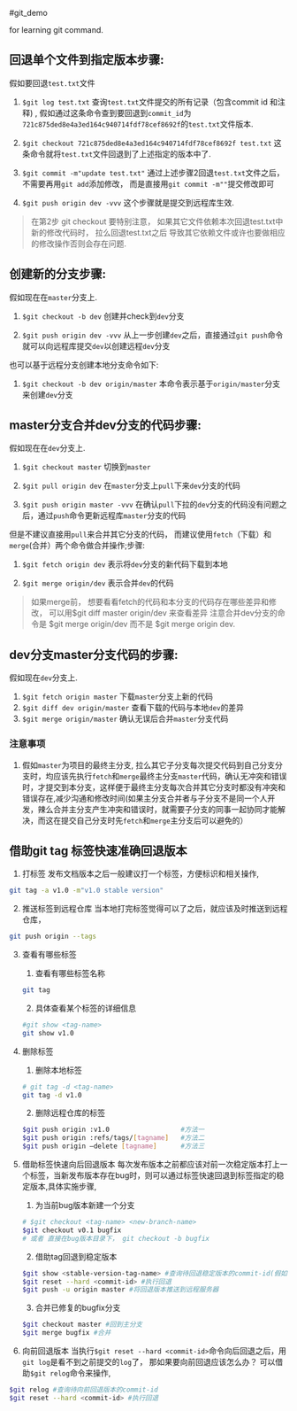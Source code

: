 #git_demo 

for learning git command.


## 回退单个文件到指定版本步骤:

假如要回退`test.txt`文件

1. `$git log test.txt`  查询`test.txt`文件提交的所有记录（包含commit id 和注释) , 假如通过这条命令查到要回退到`commit_id`为`721c875ded8e4a3ed164c940714fdf78cef8692f`的`test.txt`文件版本.

2. `$git checkout 721c875ded8e4a3ed164c940714fdf78cef8692f test.txt`  这条命令就将`test.txt`文件回退到了上述指定的版本中了. 

3. `$git commit -m"update test.txt"` 通过上述步骤2回退`test.txt`文件之后，不需要再用`git add`添加修改， 而是直接用`git commit -m""`提交修改即可

4. `$git push origin dev -vvv` 这个步骤就是提交到远程库生效.


> 在第2步 git checkout 要特别注意， 如果其它文件依赖本次回退test.txt中新的修改代码时， 拉么回退test.txt之后 导致其它依赖文件或许也要做相应的修改操作否则会存在问题.


## 创建新的分支步骤:

假如现在在`master`分支上.

1. `$git checkout -b dev` 创建并check到`dev`分支

2. `$git push origin dev -vvv` 从上一步创建`dev`之后，直接通过`git push`命令就可以向远程库提交`dev`以创建远程`dev`分支

也可以基于远程分支创建本地分支命令如下:

1. `$git checkout -b dev origin/master` 本命令表示基于`origin/master`分支来创建`dev`分支


## master分支合并dev分支的代码步骤:

假如现在在`dev`分支上.

1. `$git checkout master` 切换到`master`

2. `$git pull origin dev`  在`master`分支上`pull`下来`dev`分支的代码

3. `$git push origin master -vvv` 在确认`pull`下拉的`dev`分支的代码没有问题之后，通过`push`命令更新远程库`master`分支的代码


但是不建议直接用`pull`来合并其它分支的代码， 而建议使用`fetch`（下载）和`merge`(合并）两个命令做合并操作;步骤:

1. `$git fetch origin dev` 表示将`dev`分支的新代码下载到本地

2. `$git merge origin/dev` 表示合并`dev`的代码


> 如果merge前， 想要看看fetch的代码和本分支的代码存在哪些差异和修改， 可以用$git diff master origin/dev 来查看差异
> 注意合并dev分支的命令是 $git merge origin/dev 而不是 $git merge origin dev.

## dev分支master分支代码的步骤:

假如现在`dev`分支上.

1. `$git fetch origin master` 下载`master`分支上新的代码
2. `$git diff dev origin/master`  查看下载的代码与本地`dev`的差异
3. `$git merge origin/master` 确认无误后合并`master`分支代码


### 注意事项

1.  假如`master`为项目的最终主分支, 拉么其它子分支每次提交代码到自己分支分支时，均应该先执行`fetch`和`merge`最终主分支`master`代码，确认无冲突和错误时，才提交到本分支，这样便于最终主分支每次合并其它分支时都没有冲突和错误存在,减少沟通和修改时间(如果主分支合并者与子分支不是同一个人开发，辣么合并主分支产生冲突和错误时，就需要子分支的同事一起协同才能解决，而这在提交自己分支时先`fetch`和`merge`主分支后可以避免的）

## 借助git tag 标签快速准确回退版本

1. 打标签
发布文档版本之后一般建议打一个标签，方便标识和相关操作,
```bash 
git tag -a v1.0 -m"v1.0 stable version"
```
2. 推送标签到远程仓库
当本地打完标签觉得可以了之后，就应该及时推送到远程仓库，
```bash 
git push origin --tags
```

3. 查看有哪些标签
	1. 查看有哪些标签名称
	```bash
	git tag
	```
	2. 具体查看某个标签的详细信息
	```bash 
	#git show <tag-name>
	git show v1.0
	```

4. 删除标签
	1. 删除本地标签
	```bash
	# git tag -d <tag-name>
	git tag -d v1.0
	```
	2. 删除远程仓库的标签
	```bash 
	$git push origin :v1.0					#方法一
	$git push origin :refs/tags/[tagname]   #方法二
	$git push origin –delete [tagname]      #方法三
	```
5. 借助标签快速向后回退版本
   每次发布版本之前都应该对前一次稳定版本打上一个标签，当新发布版本存在bug时，则可以通过标签快速回退到标签指定的稳定版本,具体实施步骤,
	1. 为当前bug版本新建一个分支
	```bash
	# $git checkout <tag-name> <new-branch-name>
	$git checkout v0.1 bugfix 
	# 或者 直接在bug版本目录下， git checkout -b bugfix 
	```
	2. 借助tag回退到稳定版本
	```bash
	$git show <stable-version-tag-name> #查询待回退稳定版本的commit-id(假如commit-id 前六位123456)
	$git reset --hard <commit-id> #执行回退
	$git push -u origin master #将回退版本推送到远程服务器
	```
	3. 合并已修复的bugfix分支
	```bash
	$git checkout master #回到主分支
	$git merge bugfix #合并
	```

6. 向前回退版本
当执行`$git reset --hard <commit-id>`命令向后回退之后，用`git log`是看不到之前提交的`log`了， 那如果要向前回退应该怎么办？ 可以借助`$git relog`命令来操作, 
```bash 
$git relog #查询待向前回退版本的commit-id
$git reset --hard <commit-id> #执行回退
```

